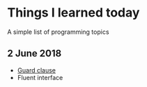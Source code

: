 # Things I learned today
A simple list of programming topics

## 2 June 2018
* [Guard clause](guard-clause.md)
* Fluent interface
